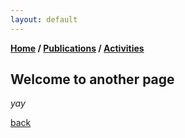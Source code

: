 ```yaml
---
layout: default
---
```

**[Home](./) / [Publications](./publications.html) / [Activities](./activities.html)**

## Welcome to another page

_yay_

[back](./)
